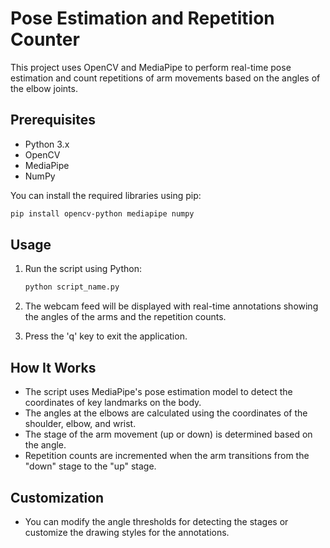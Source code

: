 # Pose Estimation and Repetition Counter

This project uses OpenCV and MediaPipe to perform real-time pose estimation and count repetitions of arm movements based on the angles of the elbow joints.

## Prerequisites

- Python 3.x
- OpenCV
- MediaPipe
- NumPy

You can install the required libraries using pip:

```bash
pip install opencv-python mediapipe numpy
```
## Usage

1. Run the script using Python:
    ```bash
    python script_name.py
    ```
2. The webcam feed will be displayed with real-time annotations showing the angles of the arms and the repetition counts.

3. Press the 'q' key to exit the application.

## How It Works

- The script uses MediaPipe's pose estimation model to detect the coordinates of key landmarks on the body.
- The angles at the elbows are calculated using the coordinates of the shoulder, elbow, and wrist.
- The stage of the arm movement (up or down) is determined based on the angle.
- Repetition counts are incremented when the arm transitions from the "down" stage to the "up" stage.

## Customization

- You can modify the angle thresholds for detecting the stages or customize the drawing styles for the annotations.
